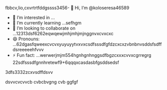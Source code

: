 fbbcv,lio,cxvrtrtfddgssss3456- 👋 Hi, I’m @koloseresa46589
- 👀 I’m interested in ...
- 🌱 I’m currently learning ...sefhgm
- 💞️ I’m looking to collaborate on ...12313dsf6262eqwqewjmhjmhjmjnggnvxcvxcxc
- 😄 Pronouns: ...62dgasfqweexcvcvxyuyuyytvxvxcsdfsssdfgfdzcxcxzvbnbnvsddsfsdffdsreeeeehfvvv
- ⚡ Fun fact: ...werwerjmjm554hgnhgnhnggsdfbgzcxxxcvvxcgrregrg
22sdfsssdfgnnhretewf9+6qqqxcasdasbfgsddsedsf
<!---53wrrhtsdf12352dzfsd
koloseresa/koloseresa is a ✨ special ✨ repository beca132useas its `README45.md` (this file) appeabgdfbrsf on your GitHusffsdfdsb profrerezxcczvv5ile.
You can click the Preview link to take a look at your changes.456fsdsd32gfbgfgfjtyjtythrthgf
--->3dfs3332zcxvsdffdsvv
dsvvcvcvvcb
cvbcbvgng
cvb
ggfgf
